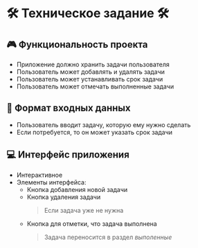 # 🛠 Техническое задание 🛠

## 🎮 Функциональность проекта
- Приложение должно хранить задачи пользователя
- Пользователь может добавлять и удалять задачи
- Пользователь может устанавливать срок задачи
- Пользователь может отмечать выполненные задачи

## 📝 Формат входных данных
- Пользователь вводит задачу, которую ему нужно сделать
- Если потребуется, то он может указать срок задачи

## 💻 Интерфейс приложения
- Интерактивное
- Элементы интерфейса:
    - Кнопка добавления новой задачи
    - Кнопка удаления задачи
        > Если задача уже не нужна
    - Кнопка для отметки, что задача выполнена
        > Задача переносится в раздел *выполенные*
    